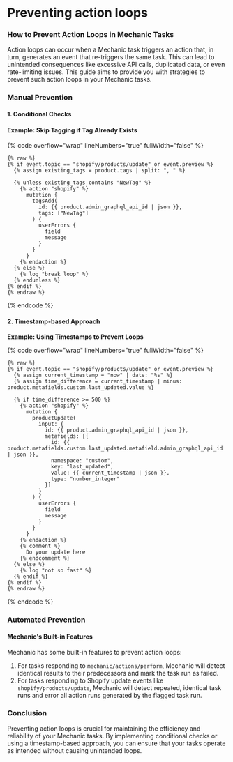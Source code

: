 # Preventing action loops

### How to Prevent Action Loops in Mechanic Tasks

Action loops can occur when a Mechanic task triggers an action that, in turn, generates an event that re-triggers the same task. This can lead to unintended consequences like excessive API calls, duplicated data, or even rate-limiting issues. This guide aims to provide you with strategies to prevent such action loops in your Mechanic tasks.

### Manual Prevention

#### 1. Conditional Checks

#### **Example: Skip Tagging if Tag Already Exists**

{% code overflow="wrap" lineNumbers="true" fullWidth="false" %}
```liquid
{% raw %}
{% if event.topic == "shopify/products/update" or event.preview %}
  {% assign existing_tags = product.tags | split: ", " %}
  
  {% unless existing_tags contains "NewTag" %}
    {% action "shopify" %}
      mutation {
        tagsAdd(
          id: {{ product.admin_graphql_api_id | json }},
          tags: ["NewTag"]
        ) {
          userErrors {
            field
            message
          }
        }
      }
    {% endaction %}
  {% else %}
    {% log "break loop" %}
  {% endunless %}
{% endif %}
{% endraw %}
```
{% endcode %}

#### 2. Timestamp-based Approach

**Example: Using Timestamps to Prevent Loops**

{% code overflow="wrap" lineNumbers="true" fullWidth="false" %}
```liquid
{% raw %}
{% if event.topic == "shopify/products/update" or event.preview %}
  {% assign current_timestamp = "now" | date: "%s" %}
  {% assign time_difference = current_timestamp | minus: product.metafields.custom.last_updated.value %}
  
  {% if time_difference >= 500 %}
    {% action "shopify" %}
      mutation {
        productUpdate(
          input: {
            id: {{ product.admin_graphql_api_id | json }},
            metafields: [{
              id: {{ product.metafields.custom.last_updated.metafield.admin_graphql_api_id | json }},
              namespace: "custom",
              key: "last_updated",
              value: {{ current_timestamp | json }},
              type: "number_integer"
            }]
          }
        ) {
          userErrors {
            field
            message
          }
        }
      }
    {% endaction %}
    {% comment %}
      Do your update here
    {% endcomment %}
  {% else %}
    {% log "not so fast" %}
  {% endif %}
{% endif %}
{% endraw %}
```
{% endcode %}

### Automated Prevention

#### Mechanic's Built-in Features

Mechanic has some built-in features to prevent action loops:

1. For tasks responding to `mechanic/actions/perform`, Mechanic will detect identical results to their predecessors and mark the task run as failed.
2. For tasks responding to Shopify update events like `shopify/products/update`, Mechanic will detect repeated, identical task runs and error all action runs generated by the flagged task run.

### Conclusion

Preventing action loops is crucial for maintaining the efficiency and reliability of your Mechanic tasks. By implementing conditional checks or using a timestamp-based approach, you can ensure that your tasks operate as intended without causing unintended loops.

